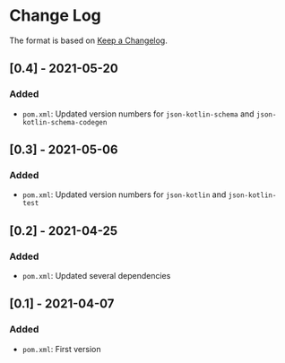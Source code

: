 # Change Log

The format is based on [Keep a Changelog](http://keepachangelog.com/).

## [0.4] - 2021-05-20
### Added
- `pom.xml`: Updated version numbers for `json-kotlin-schema` and `json-kotlin-schema-codegen`

## [0.3] - 2021-05-06
### Added
- `pom.xml`: Updated version numbers for `json-kotlin` and `json-kotlin-test`

## [0.2] - 2021-04-25
### Added
- `pom.xml`: Updated several dependencies

## [0.1] - 2021-04-07
### Added
- `pom.xml`: First version
